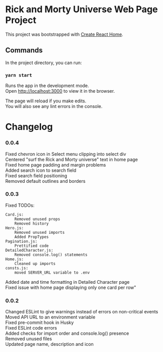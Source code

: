 # Rick and Morty Universe Web Page Project

This project was bootstrapped with [Create React Home](https://github.com/facebook/create-react-app).

## Commands

In the project directory, you can run:

### `yarn start`

Runs the app in the development mode.\
Open [http://localhost:3000](http://localhost:3000) to view it in the browser.

The page will reload if you make edits.\
You will also see any lint errors in the console.

# Changelog

### 0.0.4

Fixed chevron icon in Select menu clipping into select div\
Centered "surf the Rick and Morty universe" text in home page\
Fixed home page padding and margin problems\
Added search icon to search field\
Fixed search field positioning\
Removed default outlines and borders

### 0.0.3

Fixed TODOs:

    Card.js:
        Removed unused props
        Removed history
    Hero.js:
        Removed unused imports
        Added PropTypes
    Pagination.js:
        Prettified code
    DetailedCharacter.js:
        Removed console.log() statements
    Home.js:
        Cleaned up imports
    consts.js:
        moved SERVER_URL variable to .env

Added date and time formatting in Detailed Character page\
Fixed issue with home page displaying only one card per row"

### 0.0.2

Changed ESLint to give warnings instead of errors on non-critical events\
Moved API URL to an environment variable\
Fixed pre-commit hook in Husky\
Fixed ESLint code errors\
Added checks for import order and console.log() presence\
Removed unused files\
Updated page name, description and icon
